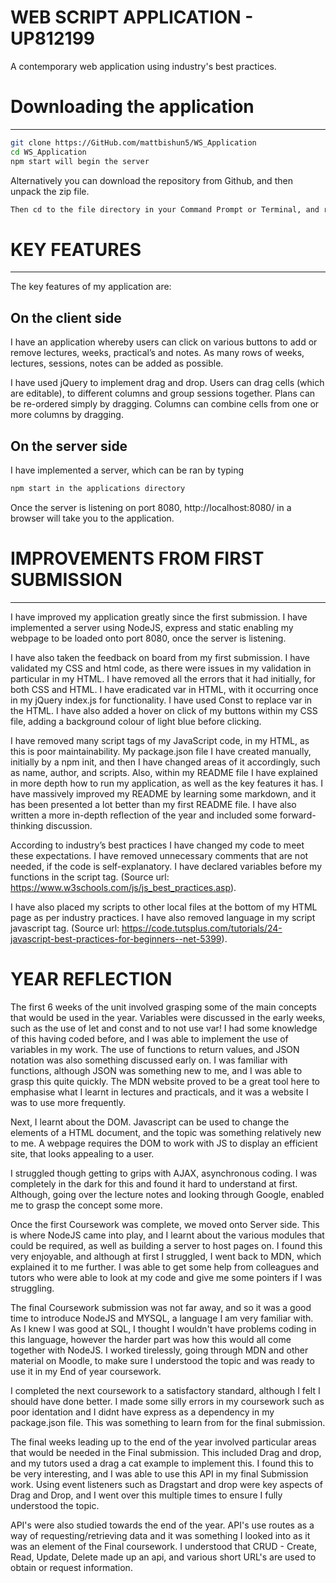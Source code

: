 # WEB SCRIPT APPLICATION - UP812199



A contemporary web application using industry's best practices.


# Downloading the application

-----------

``` bash
git clone https://GitHub.com/mattbishun5/WS_Application
cd WS_Application
npm start will begin the server
```

Alternatively you can download the repository from Github, and then unpack the zip file.

``` bash
Then cd to the file directory in your Command Prompt or Terminal, and run npm start to begin the server.
```


# KEY FEATURES

-----------

The key features of my application are:

On the client side
-----------

I have an application whereby users can click on various buttons to add or remove lectures, weeks, practical’s and notes. As many rows of weeks, lectures, sessions, notes can be added as possible.

I have used jQuery to implement drag and drop. Users can drag cells (which are editable), to different columns and group sessions together. Plans can be re-ordered simply by dragging. Columns can combine cells from one or more columns by dragging.



On the server side
-----------

I have implemented a server, which can be ran by typing 
``` bash
npm start in the applications directory
``` 
Once the server is listening on port 8080, http://localhost:8080/ in a browser will take you to the application.



# IMPROVEMENTS FROM FIRST SUBMISSION  
-----------


I have improved my application greatly since the first submission. I have implemented a server using NodeJS, express and static enabling my webpage to be loaded onto port 8080, once the server is listening. 

I have also taken the feedback on board from my first submission. I have validated my CSS and html code, as there were issues in my validation in particular in my HTML. I have removed all the errors that it had initially, for both CSS and HTML. I have eradicated var in HTML, with it occurring once in my jQuery index.js for functionality. I have used Const to replace var in the HTML.
I have also added a hover on click of my buttons within my CSS file, adding a background colour of light blue before clicking.

I have removed many script tags of my JavaScript code, in my HTML, as this is poor maintainability. My package.json file I have created manually, initially by a npm init, and then I have changed areas of it accordingly, such as name, author, and scripts. 
Also, within my README file I have explained in more depth how to run my application, as well as the key features it has. I have massively improved my README by learning some markdown, and it has been presented a lot better than my first README file. I have also written a more in-depth reflection of the year and included some forward-thinking discussion.


According to industry’s best practices I have changed my code to meet these expectations. I have removed unnecessary comments that are not needed, if the code is self-explanatory. I have declared variables before my functions in the script tag. (Source url: https://www.w3schools.com/js/js_best_practices.asp).

I have also placed my scripts to other local files at the bottom of my HTML page as per industry practices. I have also removed language in my script javascript tag. (Source url: https://code.tutsplus.com/tutorials/24-javascript-best-practices-for-beginners--net-5399). 

# YEAR REFLECTION
The first 6 weeks of the unit involved grasping some of the main concepts that would be used in the year. Variables were discussed in the early weeks, such as the use of let and const and to not use var! I had some knowledge of this having coded before, and I was able to implement the use of variables in my work. The use of functions to return values, and JSON notation was also something discussed early on. I was familiar with functions, although JSON was something new to me, and I was able to grasp this quite quickly. The MDN website proved to be a great tool here to emphasise what I learnt in lectures and practicals, and it was a website I was to use more frequently.

Next, I learnt about the DOM. Javascript can be used to change the elements of a HTML document, and the topic was something relatively new to me. A webpage requires the DOM to work with JS to display an efficient site, that looks appealing to a user. 

I struggled though getting to grips with AJAX, asynchronous coding. I was completely in the dark for this and found it hard to understand at first. Although, going over the lecture notes and looking through Google, enabled me to grasp the concept some more.

Once the first Coursework was complete, we moved onto Server side. This is where NodeJS came into play, and I learnt about the various modules that could be required, as well as building a server to host pages on. I found this very enjoyable, and although at first I struggled, I went back to MDN, which explained it to me further. I was able to get some help from colleagues and tutors who were able to look at my code and give me some pointers if I was struggling.

The final Coursework submission was not far away, and so it was a good time to introduce NodeJS and MYSQL, a language I am very familiar with. As I knew I was good at SQL, I thought I wouldn't have problems coding in this language, however the harder part was how this would all come together with NodeJS. I worked tirelessly, going through MDN and other material on Moodle, to make sure I understood the topic and was ready to use it in my End of year coursework.

I completed the next coursework to a satisfactory standard, although I felt I should have done better. I made some silly errors in my coursework such as poor identation and I didnt have express as a dependency in my package.json file. This was something to learn from for the final submission.

The final weeks leading up to the end of the year involved particular areas that would be needed in the Final submission. This included Drag and drop, and my tutors used a drag a cat example to implement this. I found this to be very interesting, and I was able to use this API in my final Submission work. Using event listeners such as Dragstart and drop were key aspects of Drag and Drop, and I went over this multiple times to ensure I fully understood the topic.

API's were also studied towards the end of the year. API's use routes as a way of requesting/retrieving data and it was something I looked into as it was an element of the Final coursework. I understood that CRUD - Create, Read, Update, Delete made up an api, and various short URL's are used to obtain or request information.



